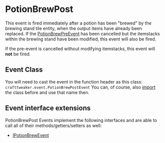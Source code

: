 # PotionBrewPost

This event is fired immediately after a potion has been "brewed" by the brewing stand tile entity, when the output items have already been replaced. If the [PotionBrewPreEvent](/Vanilla/Events/Events/PotionBrewPre/) has been cancelled but the itemstacks within the brewing stand have been modified, this event will also be fired.

If the pre-event is cancelled without modifying itemstacks, this event will **not** be fired.

## Event Class
You will need to cast the event in the function header as this class:  
`crafttweaker.event.PotionBrewPostEvent`
You can, of course, also [import](/AdvancedFunctions/Import/) the class before and use that name then.

## Event interface extensions
PotionBrewPost Events implement the following interfaces and are able to call all of their methods/getters/setters as well:

- [IPotionBrewEvent](/Vanilla/Events/Events/IPotionBrewEvent/)
